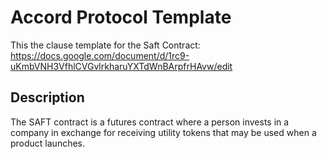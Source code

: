 
# Accord Protocol Template

This the clause template for the Saft Contract: https://docs.google.com/document/d/1rc9-uKmbVNH3VfhlCVGvlrkharuYXTdWnBArpfrHAvw/edit

## Description

The SAFT contract is a futures contract where a person invests in a company in exchange for receiving utility tokens that may be used when a product launches.